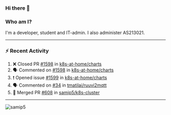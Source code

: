 ### Hi there 👋

### Who am I?
I'm a developer, student and IT-admin. I also administer AS213021.

---
### :zap: Recent Activity
<!--START_SECTION:activity-->
1. ❌ Closed PR [#1598](https://github.com/k8s-at-home/charts/pull/1598) in [k8s-at-home/charts](https://github.com/k8s-at-home/charts)
2. 🗣 Commented on [#1598](https://github.com/k8s-at-home/charts/issues/1598) in [k8s-at-home/charts](https://github.com/k8s-at-home/charts)
3. ❗️ Opened issue [#1599](https://github.com/k8s-at-home/charts/issues/1599) in [k8s-at-home/charts](https://github.com/k8s-at-home/charts)
4. 🗣 Commented on [#34](https://github.com/tmatilai/ruuvi2mqtt/issues/34) in [tmatilai/ruuvi2mqtt](https://github.com/tmatilai/ruuvi2mqtt)
5. 🎉 Merged PR [#608](https://github.com/samip5/k8s-cluster/pull/608) in [samip5/k8s-cluster](https://github.com/samip5/k8s-cluster)
<!--END_SECTION:activity-->
---

<img align="center" src="https://github-readme-stats.vercel.app/api?username=samip5&show_icons=true" alt="samip5" />
